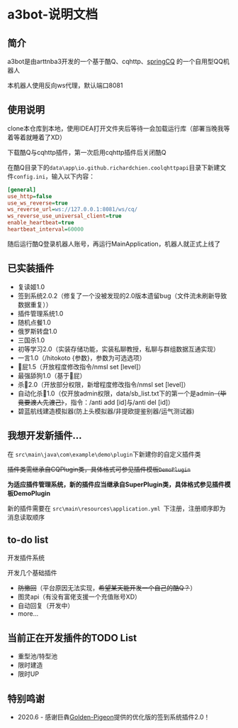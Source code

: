 # a3bot-说明文档
## 简介
a3bot是由arttnba3开发的一个基于酷Q、cqhttp、[springCQ](https://github.com/lz1998/Spring-CQ) 的一个自用型QQ机器人

本机器人使用反向ws代理，默认端口8081

## 使用说明
clone本仓库到本地，使用IDEA打开文件夹后等待一会加载运行库（部署当晚我等着等着就睡着了XD）

下载酷Q与cqhttp插件，第一次启用cqhttp插件后关闭酷Q

在酷Q目录下的```data\app\io.github.richardchien.coolqhttpapi```目录下新建文件```config.ini```，输入以下内容：

```ini
[general]
use_http=false
use_ws_reverse=true
ws_reverse_url=ws://127.0.0.1:8081/ws/cq/
ws_reverse_use_universal_client=true
enable_heartbeat=true
heartbeat_interval=60000
```

随后运行酷Q登录机器人账号，再运行MainApplication，机器人就正式上线了

## 已实装插件
- 复读姬1.0
- 签到系统2.0.2（修复了一个没被发现的2.0版本遗留bug（文件流未刷新导致数据重复））
- 插件管理系统1.0
- 随机点餐1.0
- 俄罗斯转盘1.0
- 三国杀1.0
- 初等学习2.0（实装存储功能，实装私聊教授，私聊与群组数据互通实现）
- 一言1.0（/hitokoto {参数}，参数为可选选项）
- 🌈屁1.5（开放程度修改指令/nmsl set [level]）
- 最强舔狗1.0（基于🌈屁）
- 杀🐎2.0（开放部分权限，新增程度修改指令/nmsl set [level]）
- 自动化杀🐎1.0（仅开放admin权限，data/sb_list.txt下的第一个是admin~~（毕竟要渡人先渡己）~~，指令：/anti add [id]与/anti del [id]）
- 碧蓝航线建造模拟器(防上头模拟器/非提欧提鉴别器/运气测试器)
## 我想开发新插件...

在 ```src\main\java\com\example\demo\plugin```下新建你的自定义插件类

~~插件类需继承自CQPlugin类，具体格式可参见插件模板```DemoPlugin```~~

**为适应插件管理系统，新的插件应当继承自SuperPlugin类，具体格式参见插件模板DemoPlugin**

新的插件需要在 ```src\main\resources\application.yml ```下注册，注册顺序即为消息读取顺序

## to-do list
开发插件系统

开发几个基础插件

- ~~防撤回~~（平台原因无法实现，~~希望某天能开发一个自己的酷Q？~~）
- 图灵api（有没有富佬支援一个充值账号XD）
- 自动回复（开发中）
- more...

## 当前正在开发插件的TODO List
- 重型池/特型池
- 限时建造
- 限时UP
## 特别鸣谢

- 2020.6 - 感谢巨犇[Golden-Pigeon](https://github.com/Golden-Pigeon)提供的优化版的签到系统插件2.0！